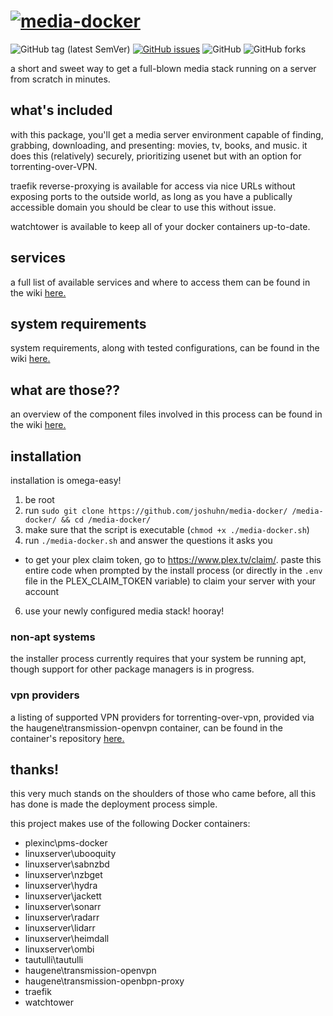 # [![media-docker](https://github.com/joskore/media-docker/raw/master/docs/logo.png)](https://media-docker.com/)

![GitHub tag (latest SemVer)](https://img.shields.io/github/tag/joskore/media-docker.svg)
[![GitHub issues](https://img.shields.io/github/issues/joskore/media-docker.svg)](https://github.com/joskore/media-docker/issues)
![GitHub](https://img.shields.io/github/license/joskore/media-docker.svg)
![GitHub forks](https://img.shields.io/github/forks/joskore/media-docker.svg?style=social&label=Fork)

a short and sweet way to get a full-blown media stack running on a server from scratch in minutes.

## what's included
with this package, you'll get a media server environment capable of finding, grabbing, downloading, and presenting: movies, tv, books, and music. it does this (relatively) securely, prioritizing usenet but with an option for torrenting-over-VPN.

traefik reverse-proxying is available for access via nice URLs without exposing ports to the outside world, as long as you have a publically accessible domain you should be clear to use this without issue.

watchtower is available to keep all of your docker containers up-to-date.

## services
a full list of available services and where to access them can be found in the wiki [here.](https://github.com/joskore/media-docker/wiki/services)

## system requirements
system requirements, along with tested configurations, can be found in the wiki [here.](https://github.com/joskore/media-docker/wiki/system-requirements)

## what are those??
an overview of the component files involved in this process can be found in the wiki [here.](https://github.com/joskore/media-docker/wiki/files)

## installation
installation is omega-easy!

1. be root
2. run `sudo git clone https://github.com/joshuhn/media-docker/ /media-docker/ && cd /media-docker/`
3. make sure that the script is executable (`chmod +x ./media-docker.sh`)
4. run `./media-docker.sh` and answer the questions it asks you
* to get your plex claim token, go to https://www.plex.tv/claim/. paste this entire code when prompted by the install process (or directly in the `.env` file in the PLEX_CLAIM_TOKEN variable) to claim your server with your account
6. use your newly configured media stack! hooray!

### non-apt systems
the installer process currently requires that your system be running apt, though support for other package managers is in progress.

### vpn providers
a listing of supported VPN providers for torrenting-over-vpn, provided via the haugene\transmission-openvpn container, can be found in the container's repository [here.](https://github.com/haugene/docker-transmission-openvpn#supported-providers)

## thanks!
this very much stands on the shoulders of those who came before, all this has done is made the deployment process simple.

this project makes use of the following Docker containers:
- plexinc\pms-docker
- linuxserver\ubooquity
- linuxserver\sabnzbd
- linuxserver\nzbget
- linuxserver\hydra
- linuxserver\jackett
- linuxserver\sonarr
- linuxserver\radarr
- linuxserver\lidarr
- linuxserver\heimdall
- linuxserver\ombi
- tautulli\tautulli
- haugene\transmission-openvpn
- haugene\transmission-openbpn-proxy
- traefik
- watchtower
